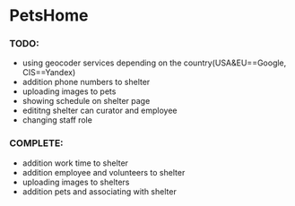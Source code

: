 # PetsHome

### TODO:
- using geocoder services depending on the country(USA&EU==Google, CIS==Yandex)
- addition phone numbers to shelter
- uploading images to pets
- showing schedule on shelter page
- edititng shelter can curator and employee
- changing staff role

### COMPLETE:
- addition work time to shelter
- addition employee and volunteers to shelter
- uploading images to shelters
- addition pets and associating with shelter